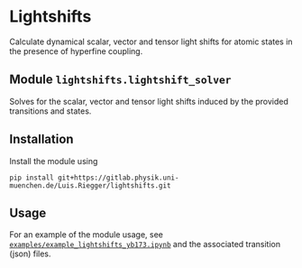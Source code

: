 # Lightshifts

Calculate dynamical scalar, vector and tensor light shifts for atomic states
in the presence of hyperfine coupling.

## Module ```lightshifts.lightshift_solver```

Solves for the scalar, vector and tensor light shifts induced by the provided transitions and states.


## Installation

Install the module using

```
pip install git+https://gitlab.physik.uni-muenchen.de/Luis.Riegger/lightshifts.git
```

## Usage

For an example of the module usage, see [```examples/example_lightshifts_yb173.ipynb```](examples/example_lightshifts_yb173.ipynb) and the associated transition (json) files.
